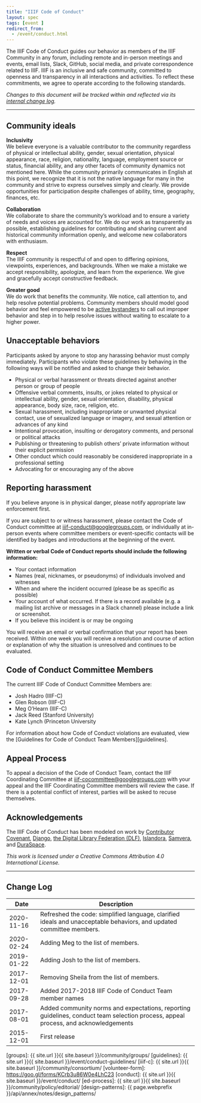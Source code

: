 ```yaml
---
title: "IIIF Code of Conduct"
layout: spec
tags: [event ]
redirect_from:
  - /event/conduct.html
---
```

The IIIF Code of Conduct guides our behavior as members of the IIIF Community in any forum, including remote and in-person meetings and events, email lists, Slack, GitHub, social media, and private correspondence related to IIIF. IIIF is an inclusive and safe community, committed to openness and transparency in all interactions and activities. To reflect these commitments, we agree to operate according to the following standards.

*Changes to this document will be tracked within and reflected via its [internal change log][change-log].*

---

## Community ideals  

**Inclusivity**  
We believe everyone is a valuable contributor to the community regardless of physical or intellectual ability, gender, sexual orientation, physical appearance, race, religion, nationality, language, employment source or status, financial ability, and any other facets of community dynamics not mentioned here. While the community primarily communicates in English at this point, we recognize that it is not the native language for many in the community and strive to express ourselves simply and clearly. We provide opportunities for participation despite challenges of ability, time, geography, finances, etc.    

**Collaboration**  
We collaborate to share the community’s workload and to ensure a variety of needs and voices are accounted for. We do our work as transparently as possible, establishing guidelines for contributing and sharing current and historical community information openly, and welcome new collaborators with enthusiasm.  

**Respect**  
The IIIF community is respectful of and open to differing opinions, viewpoints, experiences, and backgrounds. When we make a mistake we accept responsibility, apologize, and learn from the experience. We give and gracefully accept constructive feedback.  

**Greater good**  
We do work that benefits the community. We notice, call attention to, and help resolve potential problems. Community members should model good behavior and feel empowered to be [active bystanders](https://www.diglib.org/active-bystander-orientation/) to call out improper behavior and step in to help resolve issues without waiting to escalate to a higher power.  

## Unacceptable behaviors  
Participants asked by anyone to stop any harassing behavior must comply immediately. Participants who violate these guidelines by behaving in the following ways will be notified and asked to change their behavior.

* Physical or verbal harassment or threats directed against another person or group of people
* Offensive verbal comments, insults, or jokes related to physical or intellectual ability, gender, sexual orientation, disability, physical appearance, body size, race, religion, etc.
* Sexual harassment, including inappropriate or unwanted physical contact, use of sexualized language or imagery, and sexual attention or advances of any kind
* Intentional provocation, insulting or derogatory comments, and personal or political attacks
* Publishing or threatening to publish others’ private information without their explicit permission
* Other conduct which could reasonably be considered inappropriate in a professional setting
* Advocating for or encouraging any of the above  

## Reporting harassment
If you believe anyone is in physical danger, please notify appropriate law enforcement first.

If you are subject to or witness harassment, please contact the Code of Conduct committee at [iiif-conduct@googlegroups.com](iiif-conduct@googlegroups.com), or individually at in-person events where committee members or event-specific contacts will be identified by badges and introductions at the beginning of the event.

**Written or verbal Code of Conduct reports should include the following information:**
* Your contact information
* Names (real, nicknames, or pseudonyms) of individuals involved and witnesses
* When and where the incident occurred (please be as specific as possible)
* Your account of what occurred. If there is a record available (e.g. a mailing list archive or messages in a Slack channel) please include a link or screenshot.
* If you believe this incident is or may be ongoing

You will receive an email or verbal confirmation that your report has been received. Within one week you will receive a resolution and course of action or explanation of why the situation is unresolved and continues to be evaluated.  

## Code of Conduct Committee Members
The current IIIF Code of Conduct Committee Members are:
* Josh Hadro (IIIF-C)
* Glen Robson (IIIF-C)
* Meg O’Hearn (IIIF-C)
* Jack Reed (Stanford University)
* Kate Lynch (Princeton University  

For information about how Code of Conduct violations are evaluated, view the [Guidelines for Code of Conduct Team Members][guidelines].  

## Appeal Process

To appeal a decision of the Code of Conduct Team, contact the IIIF Coordinating Committee at <iiif-cocommittee@googlegroups.com> with your appeal and the IIIF Coordinating Committee members will review the case. If there is a potential conflict of interest, parties will be asked to recuse themselves.

## Acknowledgements
The IIIF Code of Conduct has been modeled on work by [Contributor Covenant](https://www.contributor-covenant.org/version/2/0/code_of_conduct/), [Django](https://www.djangoproject.com/conduct/), [the Digital Library Federation (DLF)](https://www.diglib.org/about/code-of-conduct/), [Islandora](http://islandora.ca/codeofconduct), [Samvera](https://wiki.duraspace.org/display/samvera/Code+of+Conduct), and [DuraSpace](https://duraspace.org/about/policies/code-of-conduct/#:~:text=All%20communication%20will%20be%20treated,exclusionary%20behavior%20in%20any%20form.).  

 _This work is licensed under a Creative Commons Attribution 4.0 International License._  
 
 ---

## Change Log

  | Date       | Description                                                         |
  | ---------- | ------------------------------------------------------------------- |
  | 2020-11-16 | Refreshed the code: simplified language, clarified ideals and unacceptable behaviors, and updated committee members.
  | 2020-02-24 | Adding Meg to the list of members. |
  | 2019-01-22 | Adding Josh to the list of members. |
  | 2017-12-01 | Removing Sheila from the list of members. |
  | 2017-09-28 | Added 2017-2018 IIIF Code of Conduct Team member names |
  | 2017-08-01 | Added community norms and expectations, reporting guidelines, conduct team selection process, appeal process, and acknowledgements |
  | 2015-12-01 | First release |

[change-log]: #change-log "Change Log"
[iiif-discuss]: https://groups.google.com/forum/#!forum/iiif-discuss
[iiif-slack]: https://iiif.slack.com
[github]: https://github.com/IIIF
[islandora]: http://islandora.ca/codeofconduct
[samvera]: https://wiki.duraspace.org/display/samvera/Code+of+Conduct
[dlf]: https://www.diglib.org/about/code-of-conduct/
[clir]: https://www.clir.org/about/news/deepening-resolve
[groups]: {{ site.url }}{{ site.baseurl }}/community/groups/
[guidelines]: {{ site.url }}{{ site.baseurl }}/event/conduct-guidelines/
[iiif-c]: {{ site.url }}{{ site.baseurl }}/community/consortium/
[volunteer-form]: https://goo.gl/forms/KCrb3u86W0e4LhC23
[conduct]: {{ site.url }}{{ site.baseurl }}/event/conduct/
[ed-process]: {{ site.url }}{{ site.baseurl }}/community/policy/editorial/
[design-patterns]: {{ page.webprefix }}/api/annex/notes/design_patterns/
